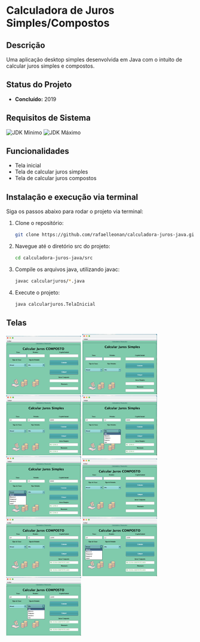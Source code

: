# Calculadora de Juros Simples/Compostos

## Descrição

Uma aplicação desktop simples desenvolvida em Java com o intuito de calcular juros simples e compostos.

## Status do Projeto

- **Concluído:** 2019

## Requisitos de Sistema

![JDK Mínimo](https://img.shields.io/badge/JDK-8%2B-brightgreen)
![JDK Máximo](https://img.shields.io/badge/JDK-17%2B-blue)

## Funcionalidades

- Tela inicial
- Tela de calcular juros simples
- Tela de calcular juros compostos

## Instalação e execução via terminal

Siga os passos abaixo para rodar o projeto via terminal:

1. Clone o repositório:
    ```sh
    git clone https://github.com/rafaelleonan/calculadora-juros-java.git
    ```
2. Navegue até o diretório src do projeto:
    ```sh
    cd calculadora-juros-java/src
    ```
3. Compile os arquivos java, utilizando javac:
    ```sh
    javac calcularjuros/*.java
    ```
4. Execute o projeto:
    ```sh
    java calcularjuros.TelaInicial
    ```
   
## Telas
<p>
  <img src="assets/juros-composto-1.png" alt="Tela Inicial" width="200"/>
  <img src="assets/juros-simples-1.png" alt="Tela juros simples 1" width="200"/>
  <img src="assets/juros-simples-2.png" alt="Tela juros simples 2" width="200"/>
  <img src="assets/juros-simples-3.png" alt="Tela juros simples 3" width="200"/>
  <img src="assets/juros-simples-4.png" alt="Tela juros simples 4" width="200"/>
  <img src="assets/juros-composto-1.png" alt="Tela juros composto 1" width="200"/>
  <img src="assets/juros-composto-2.png" alt="Tela juros composto 2" width="200"/>
  <img src="assets/juros-composto-3.png" alt="Tela juros composto 3" width="200"/>
  <img src="assets/juros-composto-4.png" alt="Tela juros composto 4" width="200"/>
</p>